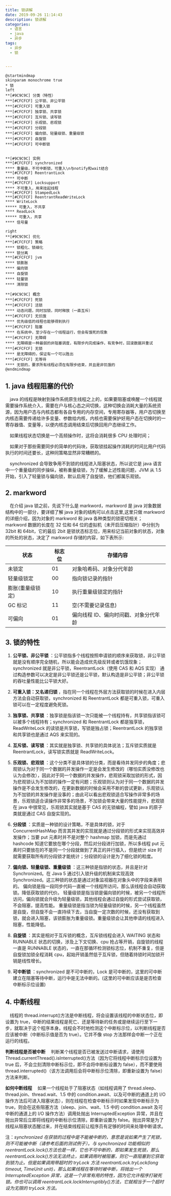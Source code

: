 ```yaml
---
title: 锁讲解
date: 2019-09-26 11:14:43
description: 锁讲解
categories:
  - 语言
  - java
  - 异步
tags:
  - 异步
  - 锁


---
```

```plantuml
@startmindmap
skinparam monochrome true
* 锁
left
**[#9C9C9C] 分类（特性）
***[#CFCFCF] 公平锁、非公平锁
***[#CFCFCF] 可重入锁
***[#CFCFCF] 独享锁、共享锁 
***[#CFCFCF] 互斥锁、读写锁
***[#CFCFCF] 乐观锁、悲观锁
***[#CFCFCF] 分段锁
***[#CFCFCF] 偏向锁、轻量级锁、重量级锁
***[#CFCFCF] 自旋锁
***[#CFCFCF] 可中断锁


**[#9C9C9C] 实例
***[#CFCFCF] synchronized
**** 重量级，不可中断锁，可重入\n与notify和wait结合
***[#CFCFCF] ReentrantLock
**** 可中断
***[#CFCFCF] Locksupport
**** 不可重入，用来挂起线程
***[#CFCFCF] StampedLock
***[#CFCFCF] ReentrantReadWriteLock
**** WriteLock
***** 可重入，不共享
**** ReadLock
***** 可重入，共享
**** 信号量

right
**[#9C9C9C] 优化
***[#CFCFCF] 策略
**** 锁粗化、锁细化
**** 锁分离
***[#CFCFCF] jvm
**** 锁膨胀
**** 偏向锁
**** 自旋锁
**** 轻量锁
**** 清除锁

**[#9C9C9C] 概念
***[#CFCFCF] 死锁
***[#CFCFCF] 活锁
**** 动态问题，同时加锁，同时释放（一直互斥）
***[#CFCFCF] 无饥饿
**** 优先级低的线程也能够得到执行
***[#CFCFCF] 阻塞
**** 在系统中，至少存在一个线程运行，但会有饿死的现象
***[#CFCFCF] 无障碍
**** 无障碍是一种最弱的非阻塞调度，有限步内完成操作，有竞争时，回滚数据并重试
***[#CFCFCF] 无锁
**** 是无障碍的，保证有一个可以胜出
***[#CFCFCF] 无等待
**** 无锁的，要求所有线程必须在有限步结束，并且是非饥饿的
@endmindmap
```

## 1. java 线程阻塞的代价

&emsp;java 的线程是映射到操作系统原生线程之上的，如果要阻塞或唤醒一个线程就需要操作系统介入，需要在户与核心态之间切换，这种切换会消耗大量的系统资源，因为用户态与内核态都有各自专用的内存空间，专用寄存器等，用户态切换至内核态需要传递给许多变量、参数给内核，内核也需要保护好用户态在切换时的一寄存器值、变量等，以便内核态调用结束后切换回用户态继续工作。</br>

&emsp;如果线程状态切换是一个高频操作时，这将会消耗很多 CPU 处理时间；</br>

&emsp;如果对于那些需要同步的简单的代码块，获取锁挂起操作消耗的时间比用户代码执行的时间还要长，这种同策略显然非常糟糕的。</br>

&emsp;synchronized 会导致争用不到锁的线程进入阻塞状态，所以说它是 java 语言中一个重量级的同步操纵，被称重量级锁，为了缓解上述性能问题，JVM 从 1.5 开始，引入了轻量锁与偏向锁，默认启用了自旋锁，他们都属乐观锁。

## 2. markword

&emsp;在介绍 java 锁之前，先说下什么是 markword，markword 是 java 对象数据结构中的一部分，要详细了解 java 对象的结构可以点击这里,这里只做 markword 的详细介绍，因为对象的 markword 和 java 各种类型的锁密切相关；
&emsp;markword 数据的长度在 32 位和 64 位的虚拟机（未开启压缩指针）中分别为 32bit 和 64bit，它的最后 2bit 是锁状态标志位，用来标记当前对象的状态，对象的所处的状态，决定了 markword 存储的内容，如下表所示:

| 状态             | 标志位 | 存储内容                              |
| ---------------- | ------ | ------------------------------------- |
| 未锁定           | 01     | 对象哈希码、对象分代年龄              |
| 轻量级锁定       | 00     | 指向锁记录的指针                      |
| 膨胀(重量级锁定) | 10     | 执行重量级锁定的指针                  |
| GC 标记          | 11     | 空(不需要记录信息)                    |
| 可偏向           | 01     | 偏向线程 ID、偏向时间戳、对象分代年龄 |

## 3. 锁的特性

1. <strong> 公平锁、非公平锁 </strong>：公平锁指多个线程按照申请锁的顺序来获取锁，非公平锁就是没有顺序完全随机，所以能会造成优先级反转或者饥饿现象；synchronized 就是非公平锁，ReentrantLock（使用 CAS 和 AQS 实现） 通过构造参数可以决定是非公平锁还是公平锁，默认构造是非公平锁；非公平锁的吞吐量性能比公平锁大好。</br>

2. <strong> 可重入锁：又名递归锁 </strong>，指在同一个线程在外层方法获取锁的时候在进入内层方法会自动获取锁，synchronized 和 ReentrantLock 都是可重入锁，可重入锁可以在一定程度避免死锁。</br>

3. <strong> 独享锁、共享锁 </strong>：独享锁是指该锁一次只能被一个线程持有，共享锁指该锁可以被多个线程持有；synchronized 和 ReentrantLock 都是独享锁，ReadWriteLock 的读锁是共享锁，写锁是独占锁；ReentrantLock 的独享锁和共享锁也是通过 AQS 来实现的。</br>

4. <strong> 互斥锁、读写锁 </strong>：其实就是独享锁、共享锁的具体说法；互斥锁实质就是 ReentrantLock，读写锁实质就是 ReadWriteLock。</br>

5. <strong> 乐观锁、悲观锁 </strong>：这个分类不是具体锁的分类，而是看待并发同步的角度；悲观锁认为对于同一个数据的并发操作一定是会发生修改的（哪怕实质没修改也认为会修改），因此对于同一个数据的并发操作，悲观锁采取加锁的形式，因为悲观锁认为不加锁的操作一定有问题；乐观锁则认为对于同一个数据的并发操作是不会发生修改的，在更新数据的时候会采用不断的尝试更新，乐观锁认为不加锁的并发操作是没事的；由此可以看出悲观锁适合写操作非常多的场景，乐观锁适合读操作非常多的场景，不加锁会带来大量的性能提升，悲观锁在 java 中很常见，乐观锁其实就是基于 CAS 的无锁编程，譬如 java 的原子类就是通过 CAS 自旋实现的。</br>

6. <strong> 分段锁 </strong>：实质是一种锁的设计策略，不是具体的锁，对于 ConcurrentHashMap 而言其并发的实现就是通过分段锁的形式来实现高效并发操作；当要 put 元素时并不是对整个 hashmap 加锁，而是先通过 hashcode 知道它要放在哪个分段，然后对分段进行加锁，所以多线程 put 元素时只要放在的不是同一个分段就做到了真正的并行插入，但是统计 size 时就需要获取所有的分段锁才能统计；分段锁的设计是为了细化锁的粒度。</br>

7. <strong> 偏向锁、轻量级锁、重量级锁 </strong>：这三种锁是指锁的状态，并且是针对 Synchronized。在 Java 5 通过引入锁升级的机制来实现高效 Synchronized。这三种锁的状态是通过对象监视器在对象头中的字段来表明的。
   偏向锁是指一段同步代码一直被一个线程所访问，那么该线程会自动获取锁。降低获取锁的代价。
   轻量级锁是指当锁是偏向锁的时候，被另一个线程所访问，偏向锁就会升级为轻量级锁，其他线程会通过自旋的形式尝试获取锁，不会阻塞，提高性能。
   重量级锁是指当锁为轻量级锁的时候，另一个线程虽然是自旋，但自旋不会一直持续下去，当自旋一定次数的时候，还没有获取到锁，就会进入阻塞，该锁膨胀为重量级锁。重量级锁会让其他申请的线程进入阻塞，性能降低。</br>

8. <strong> 自旋锁 </strong>：其实是相对于互斥锁的概念，互斥锁线程会进入 WAITING 状态和 RUNNABLE 状态的切换，涉及上下文切换、cpu 抢占等开销，自旋锁的线程一直是 RUNNABLE 状态的，一直在那循环检测锁标志位，机制不重复，但是自旋锁加锁全程消耗 cpu，起始开销虽然低于互斥锁，但随着持锁时间加锁开销是线性增长。</br>

9. <strong> 可中断锁 </strong>：synchronized 是不可中断的，Lock 是可中断的，这里的可中断建立在阻塞等待中断，运行中是无法中断的。(这里的可中断应该是是否检查中断标示位设置)</br>

## 4. 中断线程

&emsp;线程的 thread.interrupt()方法是中断线程，将会设置该线程的中断状态位，即设置为 true，中断的结果线程是死亡、还是等待新的任务或是继续运行至下一步，就取决于这个程序本身。线程会不时地检测这个中断标示位，以判断线程是否应该被中断（中断标示值是否为 true）。它并不像 stop 方法那样会中断一个正在运行的线程。

<strong> 判断线程是否被中断 </strong>
&emsp;判断某个线程是否已被发送过中断请求，请使用 Thread.currentThread().isInterrupted()方法（因为它将线程中断标示位设置为 true 后，不会立刻清除中断标示位，即不会将中断标设置为 false），而不要使用 thread.interrupted()（该方法调用后会将中断标示位清除，即重新设置为 false）方法来判断。

<strong> 如何中断线程 </strong>
&emsp;如果一个线程处于了阻塞状态（如线程调用了 thread.sleep、thread.join、thread.wait、1.5 中的 condition.await、以及可中断的通道上的 I/O 操作方法后可进入阻塞状态），则在线程在检查中断标示时如果发现中断标示为 true，则会在这些阻塞方法（sleep、join、wait、1.5 中的 condition.await 及可中断的通道上的 I/O 操作方法）调用处抛出 InterruptedException 异常，并且在抛出异常后立即将线程的中断标示位清除，即重新设置为 false。抛出异常是为了线程从阻塞状态醒过来，并在结束线程前让程序员有足够的时间来处理中断请求。

注：*synchronized 在获锁的过程中是不能被中断的，意思是说如果产生了死锁，则不可能被中断（请参考后面的测试例子）。与 synchronized 功能相似的 reentrantLock.lock()方法也是一样，它也不可中断的，即如果发生死锁，那么 reentrantLock.lock()方法无法终止，如果调用时被阻塞，则它一直阻塞到它获取到锁为止。但是如果调用带超时的 tryLock 方法 reentrantLock.tryLock(long timeout, TimeUnit unit)，那么如果线程在等待时被中断，将抛出一个 InterruptedException 异常，这是一个非常有用的特性，因为它允许程序打破死锁。你也可以调用 reentrantLock.lockInterruptibly()方法，它就相当于一个超时设为无限的 tryLock 方法。* 
